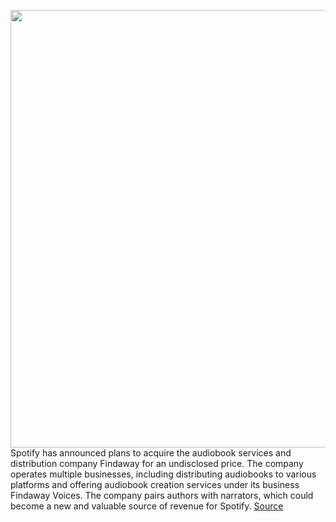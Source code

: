 <img src='https://cdn.vox-cdn.com/thumbor/aEBRbK5O60EXUKszU5Z4lG4XxxU=/0x0:2040x1360/1200x800/filters:focal(857x517:1183x843)/cdn.vox-cdn.com/uploads/chorus_image/image/70129486/acastro_180213_1777_0006.0.jpg' width='700px' /><br/>
Spotify has announced plans to acquire the audiobook services and distribution company Findaway for an undisclosed price. The company operates multiple businesses, including distributing audiobooks to various platforms and offering audiobook creation services under its business Findaway Voices. The company pairs authors with narrators, which could become a new and valuable source of revenue for Spotify.
<a href='https://www.theverge.com/2021/11/11/22776777/spotify-findaway-acquire-audiobooks-podcasts-buy'> Source <a/>